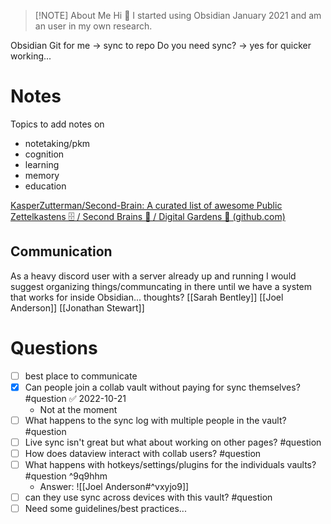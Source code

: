 
> [!NOTE] About Me
> Hi 👋 I started using Obsidian January 2021 and am an user in my own research.

Obsidian Git for me -> sync to repo
Do you need sync? -> yes for quicker working...

# Notes

Topics to add notes on
- notetaking/pkm
- cognition
- learning
- memory
- education

[KasperZutterman/Second-Brain: A curated list of awesome Public Zettelkastens 🗄️ / Second Brains 🧠 / Digital Gardens 🌱 (github.com)](https://github.com/KasperZutterman/Second-Brain)

## Communication

As a heavy discord user with a server already up and running I would suggest organizing things/communcating in there until we have a system that works for inside Obsidian... thoughts? [[Sarah Bentley]] [[Joel Anderson]] [[Jonathan Stewart]]

# Questions
- [ ] best place to communicate
- [x] Can people join a collab vault without paying for sync themselves? #question ✅ 2022-10-21
	- Not at the moment
- [ ] What happens to the sync log with multiple people in the vault? #question 
- [ ] Live sync isn't great but what about working on other pages? #question 
- [ ] How does dataview interact with collab users? #question  
- [ ] What happens with hotkeys/settings/plugins for the individuals vaults? #question ^9q9hhm
	- Answer: ![[Joel Anderson#^vxyjo9]]
- [ ] can they use sync across devices with this vault? #question 
- [ ]  Need some guidelines/best practices...